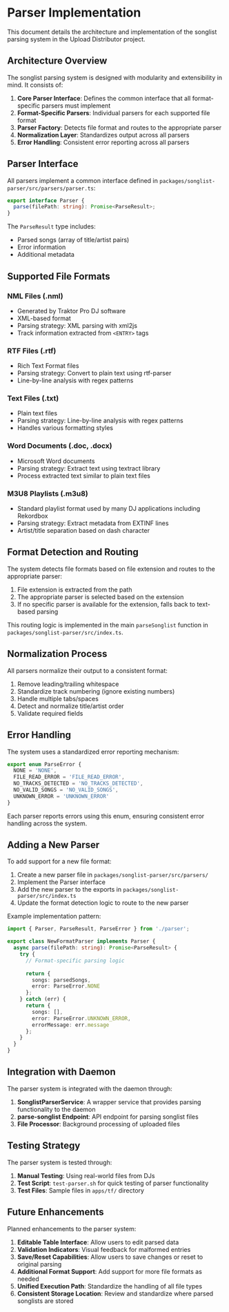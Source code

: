 # Parser Implementation

This document details the architecture and implementation of the songlist parsing system in the Upload Distributor project.

## Architecture Overview

The songlist parsing system is designed with modularity and extensibility in mind. It consists of:

1. **Core Parser Interface**: Defines the common interface that all format-specific parsers must implement
2. **Format-Specific Parsers**: Individual parsers for each supported file format
3. **Parser Factory**: Detects file format and routes to the appropriate parser
4. **Normalization Layer**: Standardizes output across all parsers
5. **Error Handling**: Consistent error reporting across all parsers

## Parser Interface

All parsers implement a common interface defined in `packages/songlist-parser/src/parsers/parser.ts`:

```typescript
export interface Parser {
  parse(filePath: string): Promise<ParseResult>;
}
```

The `ParseResult` type includes:
- Parsed songs (array of title/artist pairs)
- Error information
- Additional metadata

## Supported File Formats

### NML Files (.nml)
- Generated by Traktor Pro DJ software
- XML-based format
- Parsing strategy: XML parsing with xml2js
- Track information extracted from `<ENTRY>` tags

### RTF Files (.rtf)
- Rich Text Format files
- Parsing strategy: Convert to plain text using rtf-parser
- Line-by-line analysis with regex patterns

### Text Files (.txt)
- Plain text files
- Parsing strategy: Line-by-line analysis with regex patterns
- Handles various formatting styles

### Word Documents (.doc, .docx)
- Microsoft Word documents
- Parsing strategy: Extract text using textract library
- Process extracted text similar to plain text files

### M3U8 Playlists (.m3u8)
- Standard playlist format used by many DJ applications including Rekordbox
- Parsing strategy: Extract metadata from EXTINF lines
- Artist/title separation based on dash character

## Format Detection and Routing

The system detects file formats based on file extension and routes to the appropriate parser:

1. File extension is extracted from the path
2. The appropriate parser is selected based on the extension
3. If no specific parser is available for the extension, falls back to text-based parsing

This routing logic is implemented in the main `parseSonglist` function in `packages/songlist-parser/src/index.ts`.

## Normalization Process

All parsers normalize their output to a consistent format:

1. Remove leading/trailing whitespace
2. Standardize track numbering (ignore existing numbers)
3. Handle multiple tabs/spaces
4. Detect and normalize title/artist order
5. Validate required fields

## Error Handling

The system uses a standardized error reporting mechanism:

```typescript
export enum ParseError {
  NONE = 'NONE',
  FILE_READ_ERROR = 'FILE_READ_ERROR',
  NO_TRACKS_DETECTED = 'NO_TRACKS_DETECTED',
  NO_VALID_SONGS = 'NO_VALID_SONGS',
  UNKNOWN_ERROR = 'UNKNOWN_ERROR'
}
```

Each parser reports errors using this enum, ensuring consistent error handling across the system.

## Adding a New Parser

To add support for a new file format:

1. Create a new parser file in `packages/songlist-parser/src/parsers/`
2. Implement the Parser interface
3. Add the new parser to the exports in `packages/songlist-parser/src/index.ts`
4. Update the format detection logic to route to the new parser

Example implementation pattern:

```typescript
import { Parser, ParseResult, ParseError } from './parser';

export class NewFormatParser implements Parser {
  async parse(filePath: string): Promise<ParseResult> {
    try {
      // Format-specific parsing logic
      
      return {
        songs: parsedSongs,
        error: ParseError.NONE
      };
    } catch (err) {
      return {
        songs: [],
        error: ParseError.UNKNOWN_ERROR,
        errorMessage: err.message
      };
    }
  }
}
```

## Integration with Daemon

The parser system is integrated with the daemon through:

1. **SonglistParserService**: A wrapper service that provides parsing functionality to the daemon
2. **parse-songlist Endpoint**: API endpoint for parsing songlist files
3. **File Processor**: Background processing of uploaded files

## Testing Strategy

The parser system is tested through:

1. **Manual Testing**: Using real-world files from DJs
2. **Test Script**: `test-parser.sh` for quick testing of parser functionality
3. **Test Files**: Sample files in `apps/tf/` directory

## Future Enhancements

Planned enhancements to the parser system:

1. **Editable Table Interface**: Allow users to edit parsed data
2. **Validation Indicators**: Visual feedback for malformed entries
3. **Save/Reset Capabilities**: Allow users to save changes or reset to original parsing
4. **Additional Format Support**: Add support for more file formats as needed
5. **Unified Execution Path**: Standardize the handling of all file types
6. **Consistent Storage Location**: Review and standardize where parsed songlists are stored
